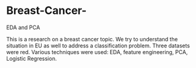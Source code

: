 # Breast-Cancer-
EDA and PCA

This is a research on a breast cancer topic. We try to understand the situation in EU as well to address a classification problem. 
Three datasets were red. Various techniques were used: EDA, feature engineering, PCA, Logistic Regression. 
